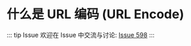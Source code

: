 # 什么是 URL 编码 (URL Encode)



::: tip Issue 
 欢迎在 Issue 中交流与讨论: [Issue 598](https://github.com/shfshanyue/Daily-Question/issues/598) 
:::



